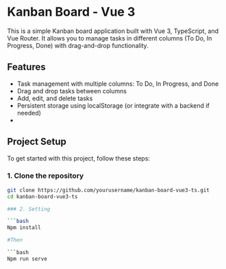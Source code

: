 # Kanban Board - Vue 3 

This is a simple Kanban board application built with Vue 3, TypeScript, and Vue Router. It allows you to manage tasks in different columns (To Do, In Progress, Done) with drag-and-drop functionality.

## Features

- Task management with multiple columns: To Do, In Progress, and Done
- Drag and drop tasks between columns
- Add, edit, and delete tasks
- Persistent storage using localStorage (or integrate with a backend if needed)
- 
## Project Setup

To get started with this project, follow these steps:

### 1. Clone the repository

```bash
git clone https://github.com/yourusername/kanban-board-vue3-ts.git
cd kanban-board-vue3-ts

### 2. Setting

```bash
Npm install

#Then

```bash
Npm run serve
